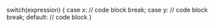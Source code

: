 
switch(expression) {
  case x:
    // code block
    break;
  case y:
    // code block
    break;
  default:
    // code block
}